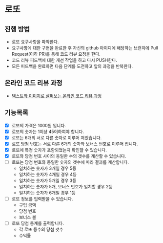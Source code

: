 # 로또
## 진행 방법
* 로또 요구사항을 파악한다.
* 요구사항에 대한 구현을 완료한 후 자신의 github 아이디에 해당하는 브랜치에 Pull Request(이하 PR)를 통해 코드 리뷰 요청을 한다.
* 코드 리뷰 피드백에 대한 개선 작업을 하고 다시 PUSH한다.
* 모든 피드백을 완료하면 다음 단계를 도전하고 앞의 과정을 반복한다.

## 온라인 코드 리뷰 과정
* [텍스트와 이미지로 살펴보는 온라인 코드 리뷰 과정](https://github.com/next-step/nextstep-docs/tree/master/codereview)

## 기능목록
- [x] 로또의 가격은 1000원 입니다.
- [x] 로또의 숫자는 1이상 45이하여야 합니다.
- [x] 로또는 6개의 서로 다른 숫자로 이루어 져있습니다.
- [x] 로또 당첨 번호는 서로 다른 6개의 숫자와 보너스 번호로 이루어 집니다.
- [x] 로또에 특정 숫자가 포함되었는지 확인할 수 있습니다.
- [x] 로또와 당첨 번호 사이의 동일한 수의 갯수를 계산할 수 있습니다.
- [ ] 로또는 당첨 번호와 동일한 숫자의 갯수에 따라 결과를 계산합니다.
  - 일치하는 숫자가 3개일 경우 5등
  - 일치하는 숫자가 4개일 경우 4등
  - 일치하는 숫자가 5개일 경우 3등
  - 일치하는 숫자가 5개, 보너스 번호가 일치할 경우 2등
  - 일치하는 숫자가 6개일 경우 1등
- [ ] 로또 정보를 입력받을 수 있습니다.
  - 구입 금액
  - 당첨 번호
  - 보너스 볼
- [ ] 로또 당첨 통계를 출력합니다.
  - 각 로또 등수의 당첨 갯수
  - 수익률
  